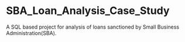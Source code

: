# SBA_Loan_Analysis_Case_Study
A SQL based project for analysis of loans sanctioned by Small Business Administration(SBA).
